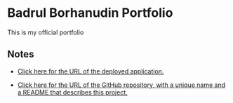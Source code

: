 # Badrul Borhanudin Portfolio
This is my official portfolio

## Notes

* [Click here for the URL of the deployed application.](https://badrulborhanudin.github.io/bb-portfolio)

* [Click here for the URL of the GitHub repository, with a unique name and a README that describes this project.](https://github.com/BadrulBorhanudin/bb-portfolio)
